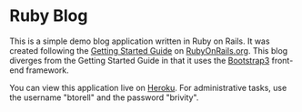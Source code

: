 Ruby Blog
=========

This is a simple demo blog application written in Ruby on Rails. It was created following the [Getting Started Guide](http://guides.rubyonrails.org/getting_started.html) on [RubyOnRails.org](http://rubyonrails.org). This blog diverges from the Getting Started Guide in that it uses the [Bootstrap3](http://getbootstrap.com/) front-end framework.

You can view this application live on [Heroku](http://whispering-wave-9825.herokuapp.com/). For administrative tasks, use the username "btorell" and the password "brivity".

